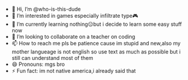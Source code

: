 - 👋 Hi, I’m @who-is-this-dude
- 👀 I’m interested in games especially infiltrate type🎮
- 🌱 I’m currently learning nothing😑but i decide to learn some easy stuff now
- 💞️ I’m looking to collaborate on a teacher on coding
- 📫 How to reach me pls be patience cause im stupid and new,also my mother langueage is not english so use text as much as possible but i still can understand most of them
- 😄 Pronouns: mgs bro
- ⚡ Fun fact: im not native america,i already said that

<!---
who-is-this-dude/who-is-this-dude is a ✨ special ✨ repository because its `README.md` (this file) appears on your GitHub profile.
You can click the Preview link to take a look at your changes.
--->
